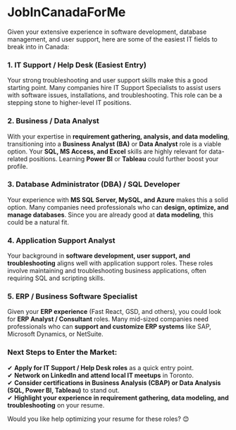 # JobInCanadaForMe
Given your extensive experience in software development, database management, and user support, here are some of the easiest IT fields to break into in Canada:  

### **1. IT Support / Help Desk** (Easiest Entry)  
Your strong troubleshooting and user support skills make this a good starting point. Many companies hire IT Support Specialists to assist users with software issues, installations, and troubleshooting. This role can be a stepping stone to higher-level IT positions.  

### **2. Business / Data Analyst**  
With your expertise in **requirement gathering, analysis, and data modeling**, transitioning into a **Business Analyst (BA)** or **Data Analyst** role is a viable option. Your **SQL, MS Access, and Excel** skills are highly relevant for data-related positions. Learning **Power BI** or **Tableau** could further boost your profile.  

### **3. Database Administrator (DBA) / SQL Developer**  
Your experience with **MS SQL Server, MySQL, and Azure** makes this a solid option. Many companies need professionals who can **design, optimize, and manage databases**. Since you are already good at **data modeling**, this could be a natural fit.  

### **4. Application Support Analyst**  
Your background in **software development, user support, and troubleshooting** aligns well with application support roles. These roles involve maintaining and troubleshooting business applications, often requiring SQL and scripting skills.  

### **5. ERP / Business Software Specialist**  
Given your **ERP experience** (Fast React, GSD, and others), you could look for **ERP Analyst / Consultant** roles. Many mid-sized companies need professionals who can **support and customize ERP systems** like SAP, Microsoft Dynamics, or NetSuite.  

### **Next Steps to Enter the Market:**  
✔ **Apply for IT Support / Help Desk roles** as a quick entry point.  
✔ **Network on LinkedIn and attend local IT meetups** in Toronto.  
✔ **Consider certifications in Business Analysis (CBAP) or Data Analysis (SQL, Power BI, Tableau)** to stand out.  
✔ **Highlight your experience in requirement gathering, data modeling, and troubleshooting** on your resume.  

Would you like help optimizing your resume for these roles? 😊
